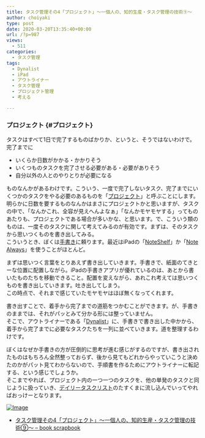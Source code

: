 ```yaml
---
title: タスク管理その4「プロジェクト」〜一個人の、知的生産・タスク管理の技術⑨〜
author: choiyaki
type: post
date: 2020-03-20T13:35:40+00:00
url: /?p=987
views:
  - 511
categories:
  - タスク管理
tags:
  - Dynalist
  - iPad
  - アウトライナー
  - タスク管理
  - プロジェクト管理
  - 考える

---
```

### プロジェクト {#プロジェクト}

タスクはすべて1日で完了するものばかりか、というと、そうではないわけで。完了までに

  * いくらか日数がかかる・かかりそう
  * いくつものタスクを完了させる必要がある・必要がありそう
  * 自分以外の人とのやりとりが必要になる

ものなんかがあるわけです。こういう、一度で完了しないタスク、完了までにいくつかのタスクをやる必要のあるものを「[プロジェクト][1]」と呼ぶことにします。  
明らかに日数を要するものなんかはまさにプロジェクトかと思いますが、タスクの中で、「なんかこれ、全容が見えへんよなぁ」「なんかモヤモヤする」ってものあたりも、プロジェクトである場合が多いかな、と思います。で、こういう類のものは、一度そのタスクに関して考えてみるのが有効です。まずは、そのタスクから思いつくものを書き出してみる。  
こういうとき、ぼくは[手書き][2]に頼ります。最近はiPadの「[NoteShelf][3]」か「[Note Always][4]」を使うことがほとんど。

まずは思いつく言葉をとりあえず書き出していきます。手書きで、紙面のてきとーな位置に配置しながら。iPadの手書きアプリが優れているのは、あとから書いたものたちを移動できること。配置を変えながら、あれこれ考えては思いつくものを書き出していきます。吐き出してしまう。  
この時点で、それまで感じていたモヤモヤはほぼ無くなってくれます。

書き出すことで、着手から完了までの道筋をつかむことができます。が、手書きのままでは、それがパッとみて分かる形には整っていません。  
そこで、アウトライナーである「[Dynalist][5]」に、手書きで書き出した中かから、着手から完了までに必要なタスクたちを一列に並べていきます。道を整理するわけです。

ぼくはなぜか手書きの方が圧倒的に思考が進む感じがするのですが、書き出されたものはもちろん全然整っておらず、後から見てもどれからやっていこうと決めたのかがパット見てわからないので、手順書を作るためにアウトライナーに転記する、という感じでしょうか。  
そこまでやれば、プロジェクト内の一つ一つのタスクを、他の単発のタスクと同じように扱っていき、[デイリータスクリスト][6]のたすくまに流し込んでいってやればおっけーとなります。

[![Image][7]][8]

  * [タスク管理その4「プロジェクト」〜一個人の、知的生産・タスク管理の技術⑨〜 &#8211; book scrapbook][9]

 [1]: https://scrapbox.io/choiyaki-hondana/%E3%83%97%E3%83%AD%E3%82%B8%E3%82%A7%E3%82%AF%E3%83%88
 [2]: https://scrapbox.io/choiyaki-hondana/%E6%89%8B%E6%9B%B8%E3%81%8D
 [3]: https://scrapbox.io/choiyaki-hondana/NoteShelf
 [4]: https://scrapbox.io/choiyaki-hondana/Note_Always
 [5]: https://scrapbox.io/choiyaki-hondana/Dynalist
 [6]: https://scrapbox.io/choiyaki-hondana/%E3%83%87%E3%82%A4%E3%83%AA%E3%83%BC%E3%82%BF%E3%82%B9%E3%82%AF%E3%83%AA%E3%82%B9%E3%83%88
 [7]: https://gyazo.com/59edc0d196b2ad2b8a90ede4f24df988/thumb/1000
 [8]: https://gyazo.com/59edc0d196b2ad2b8a90ede4f24df988
 [9]: https://scrapbox.io/choiyaki-hondana/%E3%82%BF%E3%82%B9%E3%82%AF%E7%AE%A1%E7%90%86%E3%81%9D%E3%81%AE4%E3%80%8C%E3%83%97%E3%83%AD%E3%82%B8%E3%82%A7%E3%82%AF%E3%83%88%E3%80%8D%E3%80%9C%E4%B8%80%E5%80%8B%E4%BA%BA%E3%81%AE%E3%80%81%E7%9F%A5%E7%9A%84%E7%94%9F%E7%94%A3%E3%83%BB%E3%82%BF%E3%82%B9%E3%82%AF%E7%AE%A1%E7%90%86%E3%81%AE%E6%8A%80%E8%A1%93%E2%91%A8%E3%80%9C